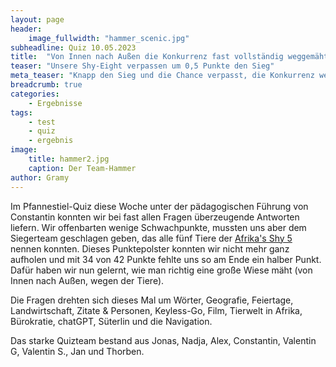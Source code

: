 ```yaml
---
layout: page
header:
    image_fullwidth: "hammer_scenic.jpg"
subheadline: Quiz 10.05.2023
title:  "Von Innen nach Außen die Konkurrenz fast vollständig weggemäht"
teaser: "Unsere Shy-Eight verpassen um 0,5 Punkte den Sieg"
meta_teaser: "Knapp den Sieg und die Chance verpasst, die Konkurrenz wegzumähen"
breadcrumb: true
categories:
    - Ergebnisse
tags:
    - test
    - quiz
    - ergebnis
image:
    title: hammer2.jpg
    caption: Der Team-Hammer
author: Gramy
---
```


Im Pfannestiel-Quiz diese Woche unter der pädagogischen Führung von Constantin konnten wir bei fast allen Fragen überzeugende Antworten liefern.
Wir offenbarten wenige Schwachpunkte, mussten uns aber dem Siegerteam geschlagen geben, das alle fünf Tiere der [Afrika's Shy 5](https://safarihike.de/shy-5/) nennen konnten.
Dieses Punktepolster konnten wir nicht mehr ganz aufholen und mit 34 von 42 Punkte fehlte uns so am Ende ein halber Punkt.
Dafür haben wir nun gelernt, wie man richtig eine große Wiese mäht (von Innen nach Außen, wegen der Tiere).

Die Fragen drehten sich dieses Mal um Wörter, Geografie, Feiertage, Landwirtschaft, Zitate & Personen, Keyless-Go, Film, Tierwelt in Afrika, Bürokratie, chatGPT, Süterlin und die Navigation.

Das starke Quizteam bestand aus Jonas, Nadja, Alex, Constantin, Valentin G, Valentin S., Jan und Thorben.

